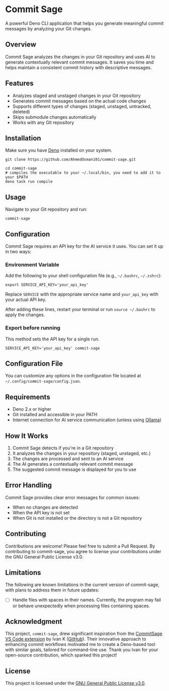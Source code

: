 # Commit Sage

A powerful Deno CLI application that helps you generate meaningful commit messages by analyzing your Git changes.

## Overview

Commit Sage analyzes the changes in your Git repository and uses AI to generate contextually relevant commit messages. It saves you time and helps maintain a consistent commit history with descriptive messages.

## Features

- Analyzes staged and unstaged changes in your Git repository
- Generates commit messages based on the actual code changes
- Supports different types of changes (staged, unstaged, untracked, deleted)
- Skips submodule changes automatically
- Works with any Git repository

## Installation

Make sure you have [Deno](https://deno.land/) installed on your system.

```shell
git clone https://github.com/AhmedOsman101/commit-sage.git

cd commit-sage
# compiles the executable to your ~/.local/bin, you need to add it to your $PATH
deno task run compile
```

## Usage

Navigate to your Git repository and run:

```shell
commit-sage
```

## Configuration

Commit Sage requires an API key for the AI service it uses. You can set it up in two ways:

### Environment Variable

Add the following to your shell configuration file (e.g., `~/.bashrc`, `~/.zshrc`):

```shell
export SERVICE_API_KEY='your_api_key'
```

Replace `SERVICE` with the appropriate service name and `your_api_key` with your actual API key.

After adding these lines, restart your terminal or run `source ~/.bashrc` to apply the changes.

### Export before running

This method sets the API key for a single run.

```shell
SERVICE_API_KEY='your_api_key' commit-sage
```

## Configuration File

You can customize any options in the configuration file located at `~/.config/commit-sage/config.json`.

## Requirements

- Deno 2.x or higher
- Git installed and accessible in your PATH
- Internet connection for AI service communication (unless using [Ollama](https://github.com/ollama/ollama))

## How It Works

1. Commit Sage detects if you're in a Git repository
2. It analyzes the changes in your repository (staged, unstaged, etc.)
3. The changes are processed and sent to an AI service
4. The AI generates a contextually relevant commit message
5. The suggested commit message is displayed for you to use

## Error Handling

Commit Sage provides clear error messages for common issues:

- When no changes are detected
- When the API key is not set
- When Git is not installed or the directory is not a Git repository

## Contributing

Contributions are welcome! Please feel free to submit a Pull Request.
By contributing to commit-sage, you agree to license your contributions under the GNU General Public License v3.0.

## Limitations

The following are known limitations in the current version of commit-sage, with plans to address them in future updates:

- [ ] Handle files with spaces in their names. Currently, the program may fail or behave unexpectedly when processing files containing spaces.

## Acknowledgment

This project, `commit-sage`, drew significant inspiration from the [CommitSage VS Code extension](https://marketplace.visualstudio.com/items/?itemName=VizzleTF.geminicommit) by Ivan K ([GitHub](https://github.com/VizzleTF/CommitSage)).
Their innovative approach to enhancing commit workflows motivated me to create a Deno-based tool with similar goals, tailored for command-line use.
Thank you Ivan for your open-source contribution, which sparked this project!

## License

This project is licensed under the [GNU General Public License v3.0](LICENSE).
